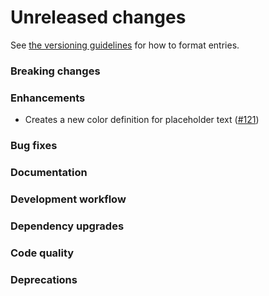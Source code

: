 # Unreleased changes

See [the versioning guidelines](VERSIONING.md) for how to format entries.

### Breaking changes

### Enhancements

-   Creates a new color definition for placeholder text ([#121](https://github.com/FieldLevel/FieldLevelPlaybook/pull/121))

### Bug fixes

### Documentation

### Development workflow

### Dependency upgrades

### Code quality

### Deprecations
